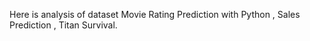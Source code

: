 Here is analysis of dataset Movie Rating Prediction with Python , Sales Prediction , Titan Survival.
